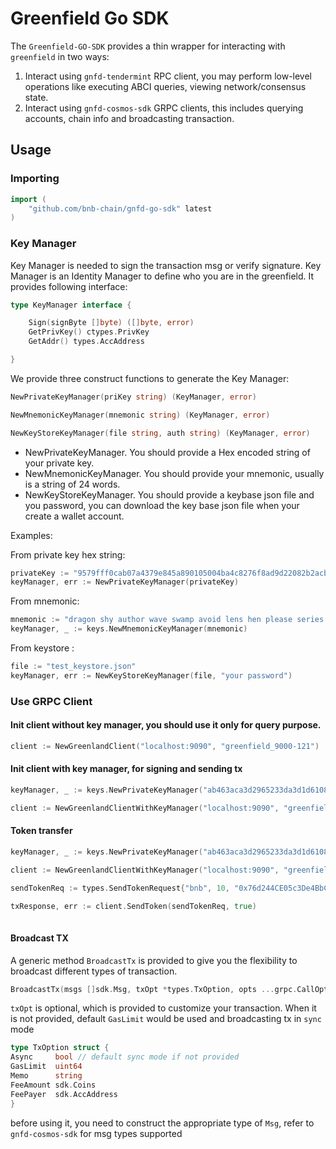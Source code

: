 # Greenfield Go SDK 

The `Greenfield-GO-SDK` provides a thin wrapper for interacting with `greenfield` in two ways:

1. Interact using `gnfd-tendermint` RPC client, you may perform low-level operations like executing ABCI queries, viewing network/consensus state.
2. Interact using `gnfd-cosmos-sdk` GRPC clients, this includes querying accounts, chain info and broadcasting transaction. 

## Usage

### Importing

```go
import (
    "github.com/bnb-chain/gnfd-go-sdk" latest
)
```

### Key Manager

Key Manager is needed to sign the transaction msg or verify signature. Key Manager is an Identity Manager to define who 
you are in the greenfield. It provides following interface:

```go
type KeyManager interface {

    Sign(signByte []byte) ([]byte, error)
    GetPrivKey() ctypes.PrivKey
    GetAddr() types.AccAddress

}
```

We provide three construct functions to generate the Key Manager:
```go
NewPrivateKeyManager(priKey string) (KeyManager, error)

NewMnemonicKeyManager(mnemonic string) (KeyManager, error)

NewKeyStoreKeyManager(file string, auth string) (KeyManager, error)
```
- NewPrivateKeyManager. You should provide a Hex encoded string of your private key.
- NewMnemonicKeyManager. You should provide your mnemonic, usually is a string of 24 words.
- NewKeyStoreKeyManager. You should provide a keybase json file and you password, you can download the key base json file when your create a wallet account.

Examples:

From private key hex string:
```GO
privateKey := "9579fff0cab07a4379e845a890105004ba4c8276f8ad9d22082b2acbf02d884b"
keyManager, err := NewPrivateKeyManager(privateKey)
```

From mnemonic:
```Go
mnemonic := "dragon shy author wave swamp avoid lens hen please series heavy squeeze alley castle crazy action peasant green vague camp mirror amount person legal"
keyManager, _ := keys.NewMnemonicKeyManager(mnemonic)
```

From keystore :
```GO
file := "test_keystore.json"
keyManager, err := NewKeyStoreKeyManager(file, "your password")
```
### Use GRPC Client

#### Init client without key manager, you should use it only for query purpose.

```go
client := NewGreenlandClient("localhost:9090", "greenfield_9000-121")
```

#### Init client with key manager, for signing and sending tx

```go
keyManager, _ := keys.NewPrivateKeyManager("ab463aca3d2965233da3d1d6108aa521274c5ddc2369ff72970a52a451863fbf")

client := NewGreenlandClientWithKeyManager("localhost:9090", "greenfield_9000-121", keyManager)
```

####  Token transfer


```go
keyManager, _ := keys.NewPrivateKeyManager("ab463aca3d2965233da3d1d6108aa521274c5ddc2369ff72970a52a451863fbf")

client := NewGreenlandClientWithKeyManager("localhost:9090", "greenfield_9000-121", keyManager)

sendTokenReq := types.SendTokenRequest{"bnb", 10, "0x76d244CE05c3De4BbC6fDd7F56379B145709ade9"}

txResponse, err := client.SendToken(sendTokenReq, true)
	
```

#### Broadcast TX

A generic method `BroadcastTx` is provided to give you the flexibility to broadcast different types of transaction. 
```go
BroadcastTx(msgs []sdk.Msg, txOpt *types.TxOption, opts ...grpc.CallOption) (*types.TxBroadcastResponse, error)
```

`txOpt` is optional, which is provided to customize your transaction. When it is not provided, default `GasLimit` would 
be used and broadcasting tx in `sync` mode

```go
type TxOption struct {
Async     bool // default sync mode if not provided
GasLimit  uint64
Memo      string
FeeAmount sdk.Coins
FeePayer  sdk.AccAddress
}
```


before using it, you need to construct the appropriate type of `Msg`, refer to `gnfd-cosmos-sdk` for msg types supported